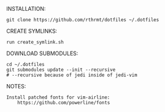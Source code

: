 INSTALLATION:

    git clone https://github.com/rthrmt/dotfiles ~/.dotfiles

CREATE SYMLINKS:

    run create_symlink.sh

DOWNLOAD SUBMODULES:

    cd ~/.dotfiles
    git submodules update --init --recursive
    # --recursive because of jedi inside of jedi-vim

NOTES:

    Install patched fonts for vim-airline:
        https://github.com/powerline/fonts
